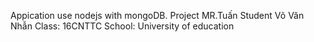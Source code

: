 Appication use nodejs with mongoDB.
Project MR.Tuấn
Student Võ Văn Nhẫn
Class: 16CNTTC
School: University of education
